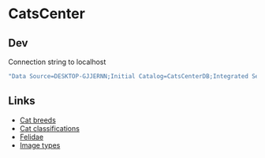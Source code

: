# CatsCenter

## Dev

Connection string to localhost

```bash
"Data Source=DESKTOP-GJJERNN;Initial Catalog=CatsCenterDB;Integrated Security=True;TrustServerCertificate=True" Microsoft.EntityFrameworkCore.SqlServer -OutputDir Models -force
```

## Links

- [Cat breeds](https://en.wikipedia.org/wiki/List_of_cat_breeds)
- [Cat classifications](https://en.wikipedia.org/wiki/Felidae)
- [Felidae](https://en.wikipedia.org/wiki/Felidae)
- [Image types](https://developer.mozilla.org/en-US/docs/Web/Media/Formats/Image_types)